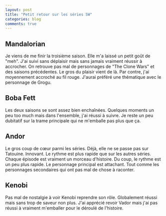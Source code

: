 ```yaml
---
layout: post
title: "Petit retour sur les séries SW"
categories: blog
comments: true
---
```


## Mandalorian

Je viens de me finir la troisième saison. Elle m'a laissé un petit goût de "meh". J'ai suivi sans déplaisir mais sans jamais vraiment réussir à accrocher. On retrouve pas mal de personnages de "The Clone Wars" et des saisons précédentes. Le gros du plaisir vient de là. Par contre, j'ai moyennement accroché au fil rouge. J'aurai préféré une thématique avec le personnage de Grogu. 

## Boba Fett

Les deux saisons se sont assez bien enchaînées. Quelques moments un peu too much mais dans l'ensemble, j'ai réussi à suivre. Je reste un peu dubitatif sur la trame principale qui ne m'emballe pas plus que ça.

## Andor

Le gros coup de cœur parmi les séries. Déjà, elle ne se passe pas sur Tatouine. Innovant. Le rythme est plus rapide que sur les autres séries. Chaque épisode est vraiment un morceau d'histoire. Du coup, le rythme est un peu plus rapide. Le personnage principal est attachant. Tout comme les personnages secondaires qui ont pas mal de chose à raconter.

## Kenobi

Pas mal de nostalgie à voir Kenobi reprendre son rôle. Globalement réussi mais sans trop de saveur non plus. J'ai apprécié revoir Vador mais j'ai pas réussi à vraiment m'emballer pour le déroulé de l'histoire.

